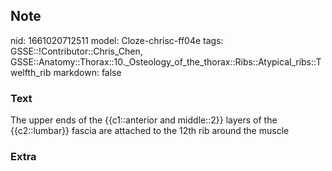 ## Note
nid: 1661020712511
model: Cloze-chrisc-ff04e
tags: GSSE::!Contributor::Chris_Chen, GSSE::Anatomy::Thorax::10._Osteology_of_the_thorax::Ribs::Atypical_ribs::Twelfth_rib
markdown: false

### Text
<div class='toggle'>
  The upper ends of the {{c1::anterior and middle::2}} layers of
  the {{c2::lumbar}} fascia are attached to the 12th rib around the
  muscle
</div>

### Extra

